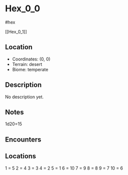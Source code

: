 # Hex_0_0

#hex

[[Hex_0_1]]

## Location
- Coordinates: (0, 0)
- Terrain: desert
- Biome: temperate

## Description
No description yet.

## Notes

1d20=15
## Encounters


## Locations

1 = 5
2 = 4
3 = 3
4 = 2
5 = 1
6 = 10
7 = 9
8 = 8
9 = 7
10 = 6
